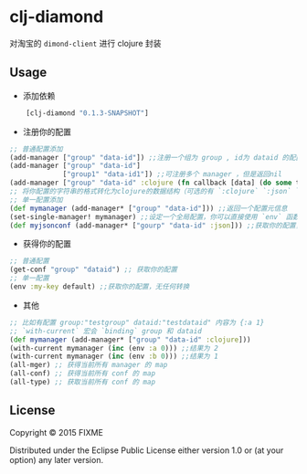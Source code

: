 # clj-diamond

对淘宝的 `dimond-client` 进行 clojure 封装

## Usage

- 添加依赖
```clojure
    [clj-diamond "0.1.3-SNAPSHOT"]
```

- 注册你的配置
```clojure
;; 普通配置添加
(add-manager ["group" "data-id"]) ;;注册一个组为 group , id为 dataid 的配置，且默认为 string 类型
(add-manager ["group" "data-id"]
             ["group1" "data-id1"]) ;;可注册多个 manager ，但是返回nil
(add-manager ["group" "data-id" :clojure (fn callback [data] (do some thing)) :sync-timeout 1000 :sync-cb true]) ;;可以添加的配置项
;; 将你配置的字符串的格式转化为clojure的数据结构（可选的有 `:clojure` `:json` `property` `yml`）
;; 单一配置添加
(def mymanager (add-manager* ["group" "data-id"])) ;;返回一个配置元信息
(set-single-manager! mymanager) ;;设定一个全局配置，你可以直接使用 `env` 函数来获取你的配置
(def myjsonconf (add-manager* ["gourp" "data-id" :json])) ;;获取你的配置，并将你的 `json` 字符串转化为 `clojure map` （map 的 key 为 keyword）
```

- 获得你的配置
```clojure
;; 普通配置
(get-conf "group" "dataid") ;; 获取你的配置
;; 单一配置
(env :my-key default) ;;获取你的配置，无任何转换
```

- 其他
```clojure
;; 比如有配置 group:"testgroup" dataid:"testdataid" 内容为 {:a 1}
;; `with-current` 宏会 `binding` group 和 dataid
(def mymanager (add-manager* ["group" "data-id" :clojure]))
(with-current mymanager (inc (env :a 0))) ;;结果为 2
(with-current mymanager (inc (env :b 0))) ;;结果为 1
(all-mger) ;; 获得当前所有 manager 的 map
(all-conf) ;; 获得当前所有 conf 的 map
(all-type) ;; 获取当前所有 conf 的 map
```

## License

Copyright © 2015 FIXME

Distributed under the Eclipse Public License either version 1.0 or (at
your option) any later version.
